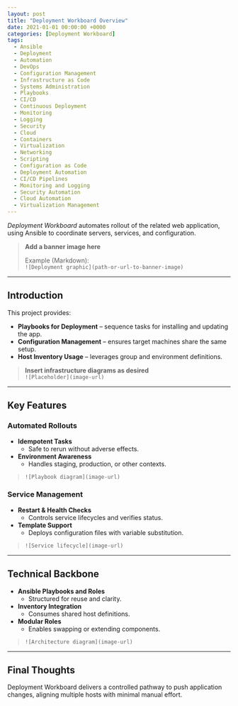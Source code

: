 ```yaml
---
layout: post
title: "Deployment Workboard Overview"
date: 2021-01-01 00:00:00 +0000
categories: [Deployment Workboard]
tags:
  - Ansible
  - Deployment
  - Automation
  - DevOps
  - Configuration Management
  - Infrastructure as Code
  - Systems Administration
  - Playbooks
  - CI/CD
  - Continuous Deployment
  - Monitoring
  - Logging
  - Security
  - Cloud
  - Containers
  - Virtualization
  - Networking
  - Scripting
  - Configuration as Code
  - Deployment Automation
  - CI/CD Pipelines
  - Monitoring and Logging
  - Security Automation
  - Cloud Automation
  - Virtualization Management
---
```


*Deployment Workboard* automates rollout of the related web application, using Ansible to coordinate servers, services, and configuration.

> **Add a banner image here**
>
> Example (Markdown):  
> `![Deployment graphic](path-or-url-to-banner-image)`

---

## Introduction
This project provides:
- **Playbooks for Deployment** – sequence tasks for installing and updating the app.
- **Configuration Management** – ensures target machines share the same setup.
- **Host Inventory Usage** – leverages group and environment definitions.

> **Insert infrastructure diagrams as desired**  
> `![Placeholder](image-url)`

---

## Key Features

### Automated Rollouts
- **Idempotent Tasks**  
  - Safe to rerun without adverse effects.
- **Environment Awareness**  
  - Handles staging, production, or other contexts.

> `![Playbook diagram](image-url)`

### Service Management
- **Restart & Health Checks**  
  - Controls service lifecycles and verifies status.
- **Template Support**  
  - Deploys configuration files with variable substitution.

> `![Service lifecycle](image-url)`

---

## Technical Backbone

- **Ansible Playbooks and Roles**  
  - Structured for reuse and clarity.
- **Inventory Integration**  
  - Consumes shared host definitions.
- **Modular Roles**  
  - Enables swapping or extending components.

> `![Architecture diagram](image-url)`

---

## Final Thoughts
Deployment Workboard delivers a controlled pathway to push application changes, aligning multiple hosts with minimal manual effort.
